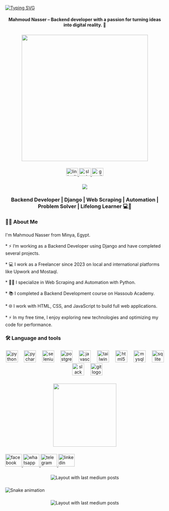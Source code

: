 [![Typing SVG](https://readme-typing-svg.herokuapp.com?font=Fira+Code&weight=500&size=19&duration=4999&pause=1000&width=435&lines=I%E2%80%99m+working+as+a+Backend+Developer+;working+as+a+Freelancer+since+2023;I+specialize+in+Web+Scraping)](https://git.io/typing-svg)
<h4 align="center">Mahmoud Nasser – Backend developer with a passion for turning ideas into digital reality. 🚀</h4>

###

<div align="center">
  <img height="400" src="https://media-hosting.imagekit.io/3beb06f41cbb4e88/Picsart_25-02-02_22-23-31-790.jpg?Expires=1841402396&Key-Pair-Id=K2ZIVPTIP2VGHC&Signature=uW5XAcdwQxkYhskD0n1kMnQFqTDWG4-7i1qas3J0Jizo9IH4P36VTY7Ky8nceahirQL-1Us5bPVtlacXkJ7K5veq4IhuvoJuqGr4VgxbzlwPBTBUi5G0FRz415s6Uows3PkoL0wtVuAy83X6~EmrHfpmAYd9LJ8rlwof75dcBWriBOL3j1e30PpqUz5DfOtQKTFz2AN036ZR5lKFwqBPAdFKtZ4fPBTy~rbOdXDeZuc1bxi5KLaJjFHjLe2uuXd8tPVqhnet7ZgV~Gm6tnKj6Je20esv6bE2XBVh9KIKlw2gwWhDUWcYHkOqvdDM9xVAfVSBQ7CXsKxgwCwjr61oDA__"  />
</div>

###

<div align="center">
  <a href="https://www.linkedin.com/in/mahmoud-nasser-26ab282a5/" target="_blank">
    <img src="https://raw.githubusercontent.com/maurodesouza/profile-readme-generator/master/src/assets/icons/social/linkedin/default.svg" width="37" height="25" alt="linkedin logo"  />
  </a>
  <a href="https://baytonia-group.slack.com/team/U068PAP9ZV0" target="_blank">
    <img src="https://raw.githubusercontent.com/maurodesouza/profile-readme-generator/master/src/assets/icons/social/slack/default.svg" width="37" height="25" alt="slack logo"  />
  </a>
  <a href="mahoudnasser67@gmail.com" target="_blank">
    <img src="https://raw.githubusercontent.com/maurodesouza/profile-readme-generator/master/src/assets/icons/social/gmail/default.svg" width="37" height="25" alt="gmail logo"  />
  </a>
</div>

###

<div align="center">
  <img src="https://visitor-badge.laobi.icu/badge?page_id=Mahmoud-nasser67.Mahmoud-nasser67&"  />
</div>

###

<h3 align="center">Backend Developer | Django | Web Scraping | Automation | Problem Solver | Lifelong Learner 💻🚀</h3>

###

<h3 align="left">👩‍💻  About Me</h3>

###

<p align="left">I'm Mahmoud Nasser from Minya, Egypt.<br><br>*  ⚡  I’m working as a Backend Developer using Django and have completed several projects.<br><br>*  💻 I work as a Freelancer since 2023 on local and international platforms like Upwork and Mostaql.<br><br>*  🕵️‍♂️ I specialize in Web Scraping and Automation with Python.<br><br>*  📚 I completed a Backend Development course on Hassoub Academy.<br><br>*  🌐 I work with HTML, CSS, and JavaScript to build full web applications.<br><br>*  ⚡ In my free time, I enjoy exploring new technologies and optimizing my code for performance.</p>

###

<h3 align="left">🛠 Language and tools</h3>

###

<div align="center">
  <img src="https://cdn.jsdelivr.net/gh/devicons/devicon/icons/python/python-original.svg" height="38" alt="python logo"  />
  <img width="12" />
  <img src="https://cdn.jsdelivr.net/gh/devicons/devicon/icons/pycharm/pycharm-original.svg" height="38" alt="pycharm logo"  />
  <img width="12" />
  <img src="https://cdn.jsdelivr.net/gh/devicons/devicon/icons/selenium/selenium-original.svg" height="38" alt="selenium logo"  />
  <img width="12" />
  <img src="https://cdn.jsdelivr.net/gh/devicons/devicon/icons/postgresql/postgresql-original.svg" height="38" alt="postgresql logo"  />
  <img width="12" />
  <img src="https://cdn.jsdelivr.net/gh/devicons/devicon/icons/javascript/javascript-original.svg" height="38" alt="javascript logo"  />
  <img width="12" />
  <img src="https://cdn.jsdelivr.net/gh/devicons/devicon/icons/tailwindcss/tailwindcss-original-wordmark.svg" height="38" alt="tailwindcss logo"  />
  <img width="12" />
  <img src="https://cdn.jsdelivr.net/gh/devicons/devicon/icons/html5/html5-original.svg" height="38" alt="html5 logo"  />
  <img width="12" />
  <img src="https://cdn.jsdelivr.net/gh/devicons/devicon/icons/mysql/mysql-original.svg" height="38" alt="mysql logo"  />
  <img width="12" />
  <img src="https://cdn.jsdelivr.net/gh/devicons/devicon/icons/sqlite/sqlite-original.svg" height="38" alt="sqlite logo"  />
  <img width="12" />
  <img src="https://cdn.jsdelivr.net/gh/devicons/devicon/icons/slack/slack-original.svg" height="38" alt="slack logo"  />
  <img width="12" />
  <img src="https://cdn.jsdelivr.net/gh/devicons/devicon/icons/git/git-original.svg" height="38" alt="git logo"  />
</div>

###

<div align="center">
  <img height="200" src="https://i.imgflip.com/65efzo.gif"  />
</div>

###

<div align="left">
  <a href="https://web.facebook.com/profile.php?id=100068888688424" target="_blank">
    <img src="https://raw.githubusercontent.com/maurodesouza/profile-readme-generator/master/src/assets/icons/social/facebook/default.svg" width="52" height="40" alt="facebook logo"  />
  </a>
  <a href="https://wa.me/201158974592" target="_blank">
    <img src="https://raw.githubusercontent.com/maurodesouza/profile-readme-generator/master/src/assets/icons/social/whatsapp/default.svg" width="52" height="40" alt="whatsapp logo"  />
  </a>
  <a href="https://tl.me/201158974592" target="_blank">
    <img src="https://raw.githubusercontent.com/maurodesouza/profile-readme-generator/master/src/assets/icons/social/telegram/default.svg" width="52" height="40" alt="telegram logo"  />
  </a>
  <a href="https://www.linkedin.com/in/mahmoud-nasser-26ab282a5/" target="_blank">
    <img src="https://raw.githubusercontent.com/maurodesouza/profile-readme-generator/master/src/assets/icons/social/linkedin/default.svg" width="52" height="40" alt="linkedin logo"  />
  </a>
</div>

###

<div align="center">
  <img src="https://github-read-medium-git-main.pahlevikun.vercel.app/latest?limit=4&theme=chartreuse-dark" alt="Layout with last medium posts"  />
</div>

###

<img src="https://raw.githubusercontent.com/Mahmoud-nasser67/Mahmoud-nasser67/output/snake.svg" alt="Snake animation" />

###

<div align="center">
  <img src="https://github-read-medium-git-main.pahlevikun.vercel.app/latest?limit=4&username=https://inneeddata.com/ar/" alt="Layout with last medium posts"  />
</div>

###
